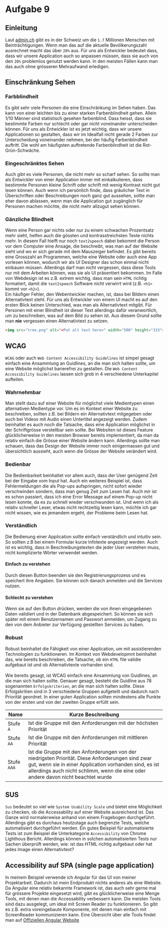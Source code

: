 # Aufgabe 9

## Einleitung
Laut [admin.ch](https://www.bfs.admin.ch/bfs/de/home/statistiken/wirtschaftliche-soziale-situation-bevoelkerung/gleichstellung-menschen-behinderungen/behinderungen.html) gibt es in der Schweiz um die `1.7` Millionen Menschen mit Beinträchtigungen. Wenn man das auf die aktuelle Bevölkerungszahl ausrechnet macht das über `20%` aus. Für uns als Entwickler bedeutet dass, dass wir unsere Application auch so anpassen müssen, dass sie auch von den `20%` problemlos genutzt werden kann. In den meisten Fällen kann man das auch ohne grösseren Mehraufwand erledigen.


## Einschränkung Sehen

### Farbblindheit
Es gibt sehr viele Personen die eine Einschränkung im Sehen haben. Das kann von einer leichten bis zu einer starken Farbenblindheit gehen. Allein 1/10 Männer sind statistisch gesehen farbenblind. Dass heisst, dass sie bestimmte Farben nur schlecht oder gar nicht voneinander unterscheiden können. Für uns als Entwickler ist es jetzt wichtig, dass wir unsere Applicationen so gestalten, dass wir im Idealfall nicht gerade 2 Farben zur Unterscheidung voneinander nehmen, bei der häufig Farbenblindheit auftritt. Die wohl am häufigsten auftretende Farbenblindheit ist die Rot-Grün-Schwäche. 

### Eingeschränktes Sehen
Auch gibt es viele Personen, die nicht mehr so scharf sehen. So sollte man als Entwickler von einer Application immer mit einkalkulieren, dass bestimmte Personen kleine Schrift oder schrift mit wenig Kontrast nicht gut lesen können. Auch wenn ich persönlich finde, dass gräulicher Text in Überschriften oder Beschreibungen noch ganz gut aussehen, sollte man eher davon ablassen, wenn man die Application gut zugänglich für Personen machen möchte, die nicht mehr allzugut sehen können. 

### Gänzliche Blindheit
Wenn eine Person gar nichts oder nur zu einem schwachen Prozentsatz mehr sieht, helfen auch die gössten und kontrasstreichsten Texte nichts mehr. In diesem Fall hielft nur noch `text2speech` dabei bekommt die Person vor dem Computer eine Ansage, die beschreibt, was man auf der Website sieht und wo er sich gerade mit dem Mauszeiger befindet. Es gibt bereits eine Grosszahl an Programmen, welche eine Website oder auch eine App vorlesen können, wodurch wir als UI Designer das schon einmal nicht einbauen müssen. Allerdings darf man nicht vergessen, dass diese Tools nur mit dem Arbeiten können, was sie als UI präsentiert bekommen. Im Falle von Webdesign ist es z.B. extrem wichtig, dass man sein `HTML` richtig formatiert, damit die `text2speech` Software nicht verwirrt wird (z.B. `<h1>` kommt vor `<h2>`). <br/>
Ein häufiger Fehler, den Webentwickler machen, ist, dass bei Bildern einen Alternativtext steht. Für uns als Entwickler von einem UI macht es auf den ersten Blick keinen Unterschied, was man als Alternativtext mitgibt. Für Personen mit einer Blindheit ist dieser Text allerdings dafür veranwortlich, um zu beschreiben, was auf dem Bild zu sehen ist. Aus diesem Grund sollte man **nie** vergessen einen Alternativtext zu setzen.
```html
<img src="tree.png" alt="<Put alt text here>" width="500" height="333">
``` 

## WCAG
`WCAG` oder auch `Web Content Accessibility Guidelines` ist simpel gesagt einfach eine Ansammlung an Guidlines, an die man sich halten sollte, um eine Website möglichst barierefrei zu gestalten. Die `Web Content Accessibility Guidelines` lassen sich grob in 4 verschiedene Unterkapitel aufteilen.
### Wahrnehmbar
Man stellt dazu auf einer Website für möglichst viele Medientypen einen alternativen Medientype vor. Um es im Kontext einer Website zu beschreiben, sollten z.B. bei Bildern ein Alternativtext mitgegeben oder auch bei Videos mit Audio einen Untertitel angezeigt werden. Zudem beinhaltet es auch noch die Tatsache, dass eine Application möglichst in der Schriftgrösse verstellbar sein sollte. Bei Websiten ist dieses Feature glücklicherweise in den meisten Browser bereits implementiert, da man da relativ einfach die Grösse einer Website ändern kann.  Allerdings sollte man schauen, dass das Design der Website immer noch einigermassen gut und übersichtlich aussieht, auch wenn die Grösse der Website verändert wird. 

### Bedienbar
Die Bedienbarkeit beinhaltet vor allem auch, dass der User genügend Zeit bei der Eingabe vom Input hat. Auch ein weiteres Beispiel ist, dass Fehlermeldungen die als Pop-ups aufspringen, nicht sofort wieder verschwinden sondern, dass man genug Zeit zum Lesen hat. Auch mir ist es schon passiert, dass ich eine Error Message auf einem Pop-up nicht lesen konnte, da es zu schnell wieder verschwunden ist. Und wenn ich als relativ schneller Leser, etwas nicht rechtzeitig lesen kann, möchte ich gar nicht wissen, wie es jemandem ergeht, der Probleme beim Lesen hat.

### Verständlich
Die Bedienung einer Application sollte einfach verständlich und intuitiv sein. So sollten z.B bei einem Formular kurze Infotexte angezeigt werden. Auch ist es wichtig, dass in Beschreibungstexten die jeder User verstehen muss, nicht komplizierte Wörter verwendet werden.
#### Einfach zu verstehen
Durch diesen Button beenden sie den Registrierungsprozess und es speichert ihre Angaben. Sie können sich danach anmelden und die Services nutzen.
#### Schlecht zu verstehen
Wenn sie auf den Button drücken, werden die von ihnen eingegebenen Daten validiert und in der Datenbank abgespeichert. So können sie sich später mit einem Benutzernamen und Passwort anmelden, um Zugang zu den von dem Anbieter zur Verfügung gestellten Services zu haben.
### Robust
Robust beinhaltet die Fähigkeit von einer Application, um mit assistierenden Technologien zu funktioneren. Im Kontext von Webdevelopmnt beinhaltet das, wie bereits beschrieben, die Tatsache, ob ein `HTML` file validie aufgebaut ist und ob Alternativtexte vorhanden sind.
<br/><br/>
Wie bereits gesagt, ist WCAG einfach eine Ansammlung von Guidlines, an die man sich halten sollte. Genauer gesagt, besteht die Guidline aus 78 sogenannten `Erfolgskriterien`, an die man sich halten sollte. Diese Erfolgskritien sind in 3 verschiedene Gruppen aufgeteilt und dadurch nach Priorität geordnet. In einer guten Application sollten mindestens alle Punkte von der ersten und von der zweiten Gruppe erfüllt sein.


|Name|Kurze Beschreibung|
|---|----|
|Stufe `A` | Ist die Gruppe mit den Anforderungen mit der höchsten Priorität|
|Stufe `AA`|Ist die Gruppe mit den Anforderungen mit mittleren Priorität|
|Stufe `AAA`|Ist die Gruppe mit den Anforderungen von der niedrigsten Priorität. Diese Anforderungen sind zwar gut, wenn sie in einer Application vorhanden sind, es ist allerdings auch nicht schlimm, wenn die eine oder andere davon nicht beachtet wurde|
## SUS
`Sus` bedeutet so viel wie `System Usability Scale` und bietet eine Möglichkeit zu checken, ob die Accessability auf einer Website ausreichend ist. Das Ganze wird normalerweise anhand von einem Fragebogen durchgeführt. Allerdings gibt es durchaus heutzutage auch begrenzte Tests, welche automatisiert durchgeführt werden. Ein gutes Beispiel für automatisierte Tests ist zum Beispiel die Unterkategorie `Accessibility` von Chrome Lighthous Bericht. Allerdings können in solchen automatisierten Tests nur Sachen überprüft werden, wie: ist das HTML richtig aufgebaut oder hat jedes Image einen Alternativtext?  

## Accessibility auf SPA (single page application)
In meinem Beispiel verwende ich Angular für das UI von meiner Projektarbeit. Dadurch ist mein Endprodukt nichts anderes als eine Website. Da Angular eine relativ bekannte Framework ist, das auch sehr gerne mal für grössere Projekte eingesetzt wird, gibt es glücklicherweise eine Menge Tools, mit denen man die Accessability verbessern kann. Die meisten Tools sind dazu ausgelegt, um ideal mit Screen Reader zu funktionieren. So gibt es z.B. extra voreingebaute Komponente, mit denen man einfach mit ScreenReader kommunizieren kann. Eine Übersicht über alle Tools findet man auf [Offiziellen Angular Website](https://angular.io/guide/accessibility) 

